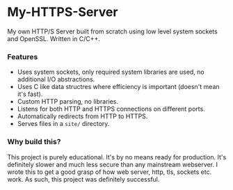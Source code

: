 # My-HTTPS-Server
My own HTTP/S Server built from scratch using low level system sockets and OpenSSL. Written in C/C++.

### Features
* Uses system sockets, only required system libraries are used, no additional I/O abstractions.
* Uses C like data structres where efficiency is important (doesn't mean it's fast).
* Custom HTTP parsing, no libraries.
* Listens for both HTTP and HTTPS connections on different ports.
* Automatically redirects from HTTP to HTTPS.
* Serves files in a `site/` directory.


### Why build this?
This project is purely educational. It's by no means ready for production. It's definitely slower and much less secure than any mainstream webserver. I wrote this to get a good grasp of how web server, http, tls, sockets etc. work. As such, this project was definitely successful.
